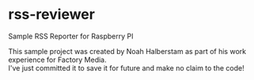 rss-reviewer
============

Sample RSS Reporter for Raspberry PI

This sample project was created by Noah Halberstam as part of his work experience for Factory Media.  
I've just committed it to save it for future and make no claim to the code!



